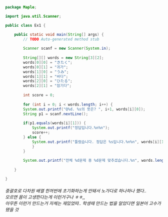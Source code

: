 ```java
package Maple;

import java.util.Scanner;

public class Ex1 {

	public static void main(String[] args) {
		// TODO Auto-generated method stub
		
		Scanner scanf = new Scanner(System.in);
		
		String[][] words = new String[3][2];
		words[0][0] = "きたく";
		words[0][1] = "귀가";
		words[1][0] = "うみ";
		words[1][1] = "바다";
		words[2][0] = "ひたる";
		words[2][1] = "잠기다";
		
		int score = 0;
		
		for (int i = 0; i < words.length; i++) {
		System.out.printf("Q%d. %s의 뜻은? ", i+1, words[i][0]);
		String p1 = scanf.nextLine();
		
		if(p1.equals(words[i][1])) {
			System.out.printf("정답입니다.%n%n");
			score++;
		} else {
			System.out.printf("틀렸습니다. 정답은 %s입니다.%n%n", words[i][1]);
			}	
		}
		
		System.out.printf("전체 %d문제 중 %d문제 맞추셨습니다.%n", words.length, score);
		
	}

}
```

<h6> 중괄호로 다차원 배열 한꺼번에 초기화하는게 안돼서 노가다로 하나하나 했다..<br>
모르면 몸이 고생한다는게 이런거구나 ㅎㅎ,,<br>
아무튼 이런거 만드는거 자체는 재밌었따.. 학생때 만드는 법을 알았다면 일본어 고수가 됐을 것</h6>
